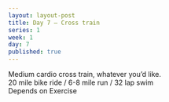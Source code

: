 ```yaml
---
layout: layout-post
title: Day 7 — Cross train
series: 1
week: 1
day: 7
published: true
---
```


<div class="ex_list">

  <div class="ex">
    <div class="name">
      Medium cardio cross train, whatever you’d like.
      <div class="note">20 mile bike ride / 6-8 mile run / 32 lap swim</div>
    </div>
    <div class="set">Depends on Exercise</div>
  </div>

</div>



